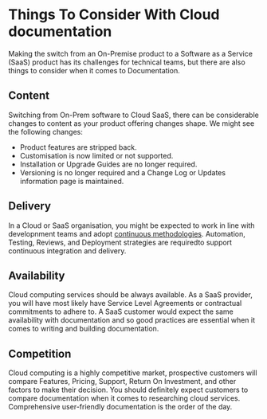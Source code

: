 # Things To Consider With Cloud documentation 
Making the switch from an On-Premise product to a Software as a Service (SaaS) product has its challenges for technical teams, but there are also things to consider when it comes to Documentation.
## Content 
Switching from On-Prem software to Cloud SaaS, there can be considerable changes to content as your product offering changes shape. We might see the following changes:
- Product features are stripped back.
- Customisation is now limited or not supported.
- Installation or Upgrade Guides are no longer required.
- Versioning is no longer required and a Change Log or Updates information page is maintained.

## Delivery
In a Cloud or SaaS organisation, you might be expected to work in line with developnment teams and adopt [continuous methodologies](https://docs.gitlab.com/ee/ci/introduction/index.html#introduction-to-cicd-methodologies). Automation, Testing, Reviews, and Deployment strategies are requiredto support continuous integration and delivery.

## Availability
Cloud computing services should be always available. As a SaaS provider, you will have most likely have Service Level Agreements or contractual commitments to adhere to. A SaaS customer would expect the same availability with documentation and so good practices are essential when it comes to writing and building documentation.

## Competition
Cloud computing is a highly competitive market, prospective customers will compare Features, Pricing, Support, Return On Investment, and other factors to make their decision. You should definitely expect customers to compare documentation when it comes to researching cloud services. Comprehensive user-friendly documentation is the order of the day.
